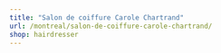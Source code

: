 ```yaml
---
title: "Salon de coiffure Carole Chartrand"
url: /montreal/salon-de-coiffure-carole-chartrand/
shop: hairdresser
---
```

